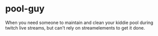 # pool-guy
When you need someone to maintain and clean your kiddie pool during twitch live streams, but can't rely on streamelements to get it done.
